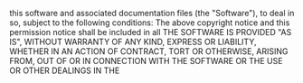 this software and associated documentation files (the "Software"), to deal in
so, subject to the following conditions:
The above copyright notice and this permission notice shall be included in all
THE SOFTWARE IS PROVIDED "AS IS", WITHOUT WARRANTY OF ANY KIND, EXPRESS OR
LIABILITY, WHETHER IN AN ACTION OF CONTRACT, TORT OR OTHERWISE, ARISING FROM,
OUT OF OR IN CONNECTION WITH THE SOFTWARE OR THE USE OR OTHER DEALINGS IN THE